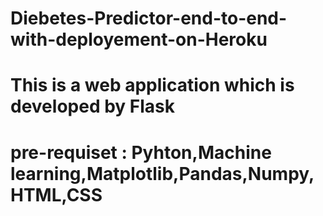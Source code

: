 # Diebetes-Predictor-end-to-end-with-deployement-on-Heroku
# This is a web application which is developed by Flask
# pre-requiset : Pyhton,Machine learning,Matplotlib,Pandas,Numpy,HTML,CSS
